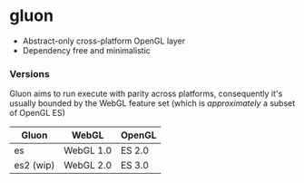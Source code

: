 # gluon
- Abstract-only cross-platform OpenGL layer
- Dependency free and minimalistic

### Versions ###
Gluon aims to run execute with parity across platforms, consequently it's usually bounded by the WebGL feature set (which is _approximately_ a subset of OpenGL ES)

| Gluon     | WebGL     | OpenGL |
|-----------|-----------|--------|
| es        | WebGL 1.0 | ES 2.0 |
| es2 (wip) | WebGL 2.0 | ES 3.0 |